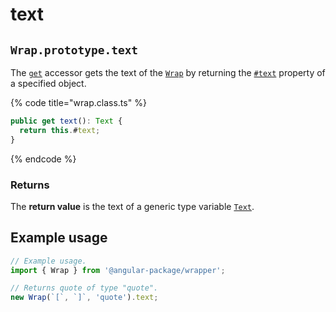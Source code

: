 # text

## `Wrap.prototype.text`

The [`get`](https://developer.mozilla.org/en-US/docs/Web/JavaScript/Reference/Functions/get) accessor gets the text of the [`Wrap`](../../wrap.md) by returning the [`#text`](../properties/#text-text) property of a specified object.

{% code title="wrap.class.ts" %}
```typescript
public get text(): Text {
  return this.#text;
}
```
{% endcode %}

### Returns

The **return value** is the text of a generic type variable [`Text`](../../generic-type-variables.md#wrap-less-than...-text-...greater-than).

## Example usage

```typescript
// Example usage.
import { Wrap } from '@angular-package/wrapper';

// Returns quote of type "quote".
new Wrap(`[`, `]`, 'quote').text;
```

